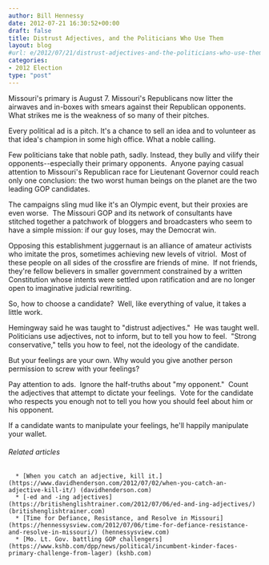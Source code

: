 ```yaml
---
author: Bill Hennessy
date: 2012-07-21 16:30:52+00:00
draft: false
title: Distrust Adjectives, and the Politicians Who Use Them
layout: blog
#url: e/2012/07/21/distrust-adjectives-and-the-politicians-who-use-them/
categories:
- 2012 Election
type: "post"
---
```


Missouri's primary is August 7. Missouri's Republicans now litter the airwaves and in-boxes with smears against their Republican opponents. What strikes me is the weakness of so many of their pitches.



Every political ad is a pitch. It's a chance to sell an idea and to volunteer as that idea's champion in some high office. What a noble calling.

Few politicians take that noble path, sadly. Instead, they bully and vilify their opponents--especially their primary opponents.  Anyone paying casual attention to Missouri's Republican race for Lieutenant Governor could reach only one conclusion: the two worst human beings on the planet are the two leading GOP candidates.

The campaigns sling mud like it's an Olympic event, but their proxies are even worse.  The Missouri GOP and its network of consultants have stitched together a patchwork of bloggers and broadcasters who seem to have a simple mission: if our guy loses, may the Democrat win.

Opposing this establishment juggernaut is an alliance of amateur activists who imitate the pros, sometimes achieving new levels of vitriol.  Most of these people on all sides of the crossfire are friends of mine.  If not friends, they're fellow believers in smaller government constrained by a written Constitution whose intents were settled upon ratification and are no longer open to imaginative judicial rewriting.

So, how to choose a candidate?  Well, like everything of value, it takes a little work.

Hemingway said he was taught to "distrust adjectives."  He was taught well. Politicians use adjectives, not to inform, but to tell you how to feel.  "Strong conservative," tells you how to feel, not the ideology of the candidate.

But your feelings are your own. Why would you give another person permission to screw with your feelings?

Pay attention to ads.  Ignore the half-truths about "my opponent."  Count the adjectives that attempt to dictate your feelings.  Vote for the candidate who respects you enough not to tell you how you should feel about him or his opponent.

If a candidate wants to manipulate your feelings, he'll happily manipulate your wallet.


###### Related articles





	  * [When you catch an adjective, kill it.](https://www.davidhenderson.com/2012/07/02/when-you-catch-an-adjective-kill-it/) (davidhenderson.com)
	  * [-ed and -ing adjectives](https://britishenglishtrainer.com/2012/07/06/ed-and-ing-adjectives/) (britishenglishtrainer.com)
	  * [Time for Defiance, Resistance, and Resolve in Missouri](https://hennessysview.com/2012/07/06/time-for-defiance-resistance-and-resolve-in-missouri/) (hennessysview.com)
	  * [Mo. Lt. Gov. battling GOP challengers](https://www.kshb.com/dpp/news/political/incumbent-kinder-faces-primary-challenge-from-lager) (kshb.com)

